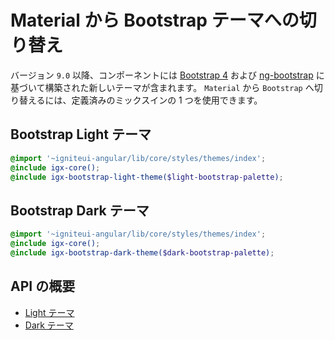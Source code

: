 # Material から Bootstrap テーマへの切り替え
バージョン `9.0` 以降、コンポーネントには [Bootstrap 4](https://getbootstrap.com/)  および [ng-bootstrap](https://ng-bootstrap.github.io/#/home) に基づいて構築された新しいテーマが含まれます。
`Material` から `Bootstrap` へ切り替えるには、定義済みのミックスインの 1 つを使用できます。

## Bootstrap Light テーマ
```scss
@import '~igniteui-angular/lib/core/styles/themes/index';
@include igx-core();
@include igx-bootstrap-light-theme($light-bootstrap-palette);
```

## Bootstrap Dark テーマ
```scss
@import '~igniteui-angular/lib/core/styles/themes/index';
@include igx-core();
@include igx-bootstrap-dark-theme($dark-bootstrap-palette);
```

## API の概要
* [Light テーマ]({environment:sassApiUrl}/index.html#mixin-igx-bootstrap-light-theme)
* [Dark テーマ]({environment:sassApiUrl}/index.html#mixin-igx-bootstrap-dark-theme)
